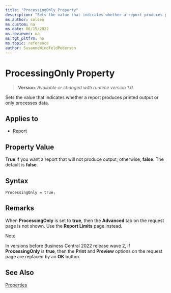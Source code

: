 ```yaml
---
title: "ProcessingOnly Property"
description: "Sets the value that indicates whether a report produces printed output or only processes data."
ms.author: solsen
ms.custom: na
ms.date: 06/15/2022
ms.reviewer: na
ms.tgt_pltfrm: na
ms.topic: reference
author: SusanneWindfeldPedersen
---
```

[//]: # (START>DO_NOT_EDIT)
[//]: # (IMPORTANT:Do not edit any of the content between here and the END>DO_NOT_EDIT.)
[//]: # (Any modifications should be made in the .xml files in the ModernDev repo.)
# ProcessingOnly Property
> **Version**: _Available or changed with runtime version 1.0._

Sets the value that indicates whether a report produces printed output or only processes data.

## Applies to
-   Report

[//]: # (IMPORTANT: END>DO_NOT_EDIT)


## Property Value

**True** if you want a report that will not produce output; otherwise, **false**. The default is **false**. 

## Syntax

```AL
ProcessingOnly = true;
``` 
  
## Remarks  

When **ProcessingOnly** is set to **true**, then the **Advanced** tab on the request page is not shown. Use the **Report Limits** page instead.

> [!NOTE]  
> In versions before Business Central 2022 release wave 2, if **ProcessingOnly** is **true**, then the **Print** and **Preview** options on the request page are replaced by an **OK** button.
  
## See Also  

[Properties](devenv-properties.md)
